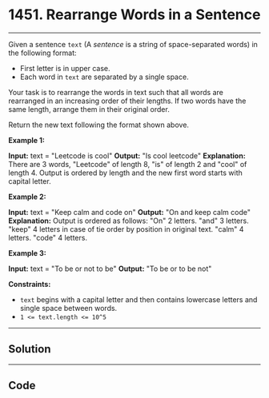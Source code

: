 # 1451. Rearrange Words in a Sentence

---

Given a sentence `text` (A _sentence_  is a string of space-separated words) in the following format:

  * First letter is in upper case.
  * Each word in `text` are separated by a single space.



Your task is to rearrange the words in text such that all words are rearranged in an increasing order of their lengths. If two words have the same length, arrange them in their original order.

Return the new text following the format shown above.

 

**Example 1:**


**Input:** text = "Leetcode is cool"
**Output:** "Is cool leetcode"
**Explanation:** There are 3 words, "Leetcode" of length 8, "is" of length 2 and "cool" of length 4.
Output is ordered by length and the new first word starts with capital letter.


**Example 2:**


**Input:** text = "Keep calm and code on"
**Output:** "On and keep calm code"
**Explanation:** Output is ordered as follows:
"On" 2 letters.
"and" 3 letters.
"keep" 4 letters in case of tie order by position in original text.
"calm" 4 letters.
"code" 4 letters.


**Example 3:**


**Input:** text = "To be or not to be"
**Output:** "To be or to be not"


 

**Constraints:**

  * `text` begins with a capital letter and then contains lowercase letters and single space between words.
  * `1 <= text.length <= 10^5`

---

## Solution



---

## Code
```python


```